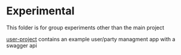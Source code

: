 # Experimental

This folder is for group experiments other than the main project

[user-project](..\experimental\user-project) contains an example user/party managment app with a swagger api